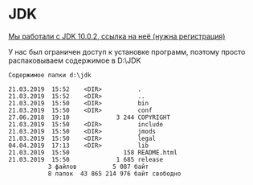 # JDK

[Мы работали с JDK 10.0.2, ссылка на неё (нужна регистрация)](https://www.oracle.com/java/technologies/java-archive-javase10-downloads.html#license-lightbox)

  У нас был ограничен доступ к установке программ, поэтому просто распаковываем содержимое в D:\JDK

    Содержимое папки d:\jdk

    21.03.2019  15:52    <DIR>          .
    21.03.2019  15:52    <DIR>          ..
    21.03.2019  15:50    <DIR>          bin
    21.03.2019  15:50    <DIR>          conf
    27.06.2018  19:10             3 244 COPYRIGHT
    21.03.2019  15:50    <DIR>          include
    21.03.2019  15:50    <DIR>          jmods
    21.03.2019  15:50    <DIR>          legal
    04.04.2019  17:13    <DIR>          lib
    21.03.2019  15:50               158 README.html
    21.03.2019  15:50             1 685 release
               3 файлов          5 087 байт
               8 папок  43 865 214 976 байт свободно
